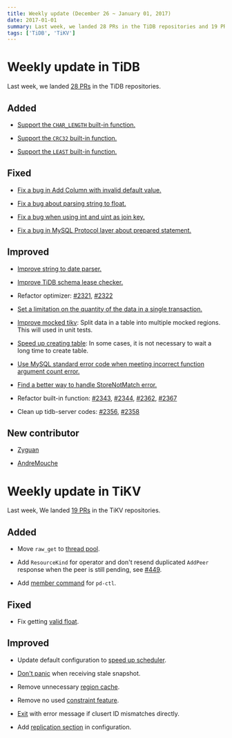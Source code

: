 ```yaml
---
title: Weekly update (December 26 ~ January 01, 2017)
date: 2017-01-01
summary: Last week, we landed 28 PRs in the TiDB repositories and 19 PRs in the TiKV repositories.
tags: ['TiDB', 'TiKV']
---
```


# Weekly update in TiDB

Last week, we landed [28 PRs](https://github.com/pingcap/tidb/pulls?utf8=%E2%9C%93&q=is%3Apr%20is%3Amerged%20merged%3A2016-12-26..2017-01-01%20) in the TiDB repositories.

## Added

* [Support the `CHAR_LENGTH` built-in function.](https://github.com/pingcap/tidb/pull/2323)

* [Support the `CRC32` built-in function.](https://github.com/pingcap/tidb/pull/2347)

* [Support the `LEAST` built-in function.](https://github.com/pingcap/tidb/pull/2360)

## Fixed

* [Fix a bug in Add Column with invalid default value.](https://github.com/pingcap/tidb/pull/2316)

* [Fix a bug about parsing string to float.](https://github.com/pingcap/tidb/pull/2337)

* [Fix a bug when using int and uint as join key.](https://github.com/pingcap/tidb/pull/2355)

* [Fix a bug in MySQL Protocol layer about prepared statement.](https://github.com/pingcap/tidb/pull/2351)

## Improved

* [Improve string to date parser.](https://github.com/pingcap/tidb/pull/2310)

* [Improve TiDB schema lease checker.](https://github.com/pingcap/tidb/pull/2137)

* Refactor optimizer: [#2321](https://github.com/pingcap/tidb/pull/2321), [#2322](https://github.com/pingcap/tidb/pull/2322)

* [Set a limitation on the quantity of the data in a single transaction.](https://github.com/pingcap/tidb/pull/2325)

* [Improve mocked tikv](https://github.com/pingcap/tidb/pull/2331): Split data in a table into multiple mocked regions. This will used in unit tests.

* [Speed up creating table](https://github.com/pingcap/tidb/pull/2332): In some cases, it is not necessary to wait a long time to create table.

* [Use MySQL standard error code when meeting incorrect function argument count error.](https://github.com/pingcap/tidb/pull/2335)

* [Find a better way to handle StoreNotMatch error.](https://github.com/pingcap/tidb/pull/2339)

* Refactor built-in function: [#2343](https://github.com/pingcap/tidb/pull/2343), [#2344](https://github.com/pingcap/tidb/pull/2344), [#2362](https://github.com/pingcap/tidb/pull/2362), [#2367](https://github.com/pingcap/tidb/pull/2367)

* Clean up tidb-server codes: [#2356](https://github.com/pingcap/tidb/pull/2356), [#2358](https://github.com/pingcap/tidb/pull/2358)

## New contributor

* [Zyguan](https://github.com/zyguan)

* [AndreMouche](https://github.com/AndreMouche)

# Weekly update in TiKV

Last week, We landed [19 PRs](https://github.com/search?utf8=%E2%9C%93&q=repo%3Apingcap%2Ftikv+repo%3Apingcap%2Fpd+is%3Apr+is%3Amerged+merged%3A2016-12-26..2017-01-01&type=Issues&ref=searchresults) in the TiKV repositories.

## Added

* Move `raw_get` to [thread pool](https://github.com/pingcap/tikv/pull/1434).

* Add `ResourceKind` for operator and don't resend duplicated `AddPeer` response when the peer is still pending, see [#449](https://github.com/pingcap/pd/pull/449).

* Add [member command](https://github.com/pingcap/pd/pull/455) for `pd-ctl`.

## Fixed

* Fix getting [valid float](https://github.com/pingcap/tikv/pull/1454).

## Improved

* Update default configuration to [speed up scheduler](https://github.com/pingcap/pd/pull/452).

* [Don't panic](https://github.com/pingcap/tikv/pull/1443) when receiving stale snapshot.

* Remove unnecessary [region cache](https://github.com/pingcap/pd/pull/457).

* Remove no used [constraint feature](https://github.com/pingcap/pd/pull/458).

* [Exit](https://github.com/pingcap/tikv/pull/1451) with error message if clusert ID mismatches directly.

* Add [replication section](https://github.com/pingcap/pd/pull/460) in configuration.
